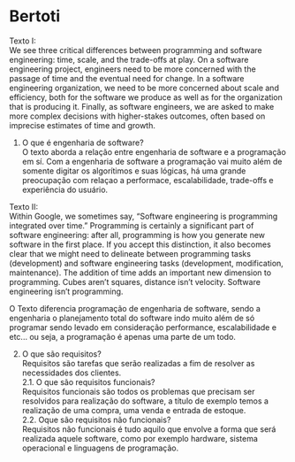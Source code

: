 # Bertoti

Texto I:</br>
We see three critical differences between programming and software engineering: time, scale, and the trade-offs at play.   On a software engineering project, engineers need to be more concerned with the passage of time and the eventual need for change. In a software engineering organization, we need to be more concerned about scale and efficiency, both for the software we produce as well as for the organization that is producing it. Finally, as software engineers, we are asked to make more complex decisions with higher-stakes outcomes, often based on imprecise estimates of time and growth.

1. O que é engenharia de software?</br>
O texto aborda a relação entre engenharia de software e a programação em sí. Com a engenharia de software a programação vai muito além de somente digitar os algorítimos e suas lógicas, há uma grande preocupação com relaçao a performace, escalabilidade, trade-offs e experiência do usuário.

Texto II:</br>
Within Google, we sometimes say, “Software engineering is programming integrated over time.” Programming  is certainly a significant part of software engineering: after all, programming is how you generate new software in the first place. If you accept this distinction, it also becomes clear that we might need to delineate between programming tasks (development) and software engineering tasks (development, modification, maintenance). The addition of time adds an important new dimension to programming. Cubes aren’t squares, distance isn’t velocity. Software engineering isn’t programming.

O Texto diferencia programação de engenharia de software, sendo a engenharia o planejamento total do software indo muito além de só programar sendo levado em consideração performance, escalabilidade e etc... ou seja, a programação é apenas uma parte de um todo.

2. O que são requisitos?</br>
Requisitos são tarefas que serão realizadas a fim de resolver as necessidades dos clientes.</br>
2.1. O que são requisitos funcionais?</br>
Requisitos funcionais são todos os problemas que precisam ser resolvidos para realização do software, a título de exemplo temos a realização de uma compra, uma venda e entrada de estoque.</br>
2.2. Oque são requisitos não funcionais?</br>
Requisitos não funcionais é tudo aquilo que envolve a forma que será realizada aquele software, como por exemplo hardware, sistema operacional e linguagens de programação.

